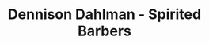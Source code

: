 ---
title: "Dennison Dahlman - Spirited Barbers"
url: /omaha/dennison-dahlman-spirited-barbers/
shop: Friseur
---